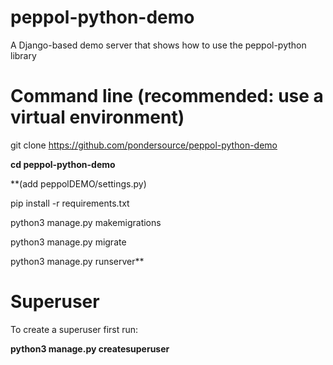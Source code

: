 # peppol-python-demo
A Django-based demo server that shows how to use the peppol-python library

# Command line (recommended: use a virtual environment)

git clone https://github.com/pondersource/peppol-python-demo

**cd peppol-python-demo**

**(add peppolDEMO/settings.py)

pip install -r requirements.txt

python3 manage.py makemigrations

python3 manage.py migrate

python3 manage.py runserver**

# Superuser 

To create a superuser first run:

**python3 manage.py createsuperuser**


